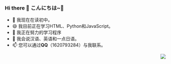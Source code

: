 ### Hi there 👋 こんにちは~🎈

<!--
**boxcheese/boxcheese** is a ✨ _special_ ✨ repository because its `README.md` (this file) appears on your GitHub profile.

Here are some ideas to get you started:

![profile](https://cdn2.sublimerui.top/2020/12/09/b7a9d6d2df001.jpeg)
![profile](https://cdn2.sublimerui.top/2020/10/11/00ed4f7376d3b.png)
-->


- 🔭 我现在在读初中。
- 😄 我目前正在学习HTML、Python和JavaScript。
- 🍗 我正在努力的学习程序
- 💬 我会说汉语、英语和一点日语。
- 📫 您可以通过**QQ**（1620793284）与我联系。


<img align="right" src="https://github-readme-stats.vercel.app/api?username=WangDanPeng&show_icons=true">

<!--
[![cboxcheese's github stats](https://github-readme-stats.vercel.app/api?username=boxcheese)](https://github.com/boxcheese/github-readme-stats)
- 👯 I’m looking to collaborate on ...
- 🤔 I’m looking for help with ...
- 💬 Ask me about ...
- 📫 How to reach me: ...
- 😄 Pronouns: ...
- ⚡ Fun fact: ...
-->
